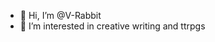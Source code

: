 - 👋 Hi, I’m @V-Rabbit
- 👀 I’m interested in creative writing and ttrpgs

<!---
V-Rabbit/V-Rabbit is a ✨ special ✨ repository because its `README.md` (this file) appears on your GitHub profile.
You can click the Preview link to take a look at your changes.
--->
